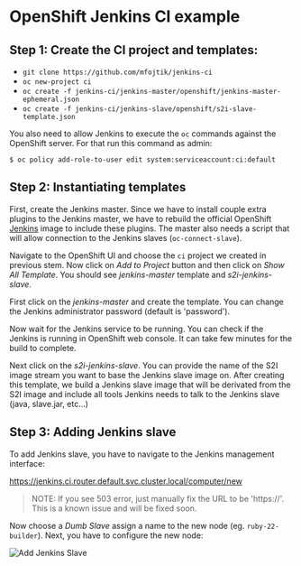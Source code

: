# OpenShift Jenkins CI example

## Step 1: Create the CI project and templates:

* `git clone https://github.com/mfojtik/jenkins-ci`
* `oc new-project ci`
* `oc create -f jenkins-ci/jenkins-master/openshift/jenkins-master-ephemeral.json`
* `oc create -f jenkins-ci/jenkins-slave/openshift/s2i-slave-template.json`

You also need to allow Jenkins to execute the `oc` commands against the
OpenShift server. For that run this command as admin:

```console
$ oc policy add-role-to-user edit system:serviceaccount:ci:default
```

## Step 2: Instantiating templates

First, create the Jenkins master. Since we have to install couple extra plugins
to the Jenkins master, we have to rebuild the official OpenShift [Jenkins]()
image to include these plugins. The master also needs a script that will allow
connection to the Jenkins slaves (`oc-connect-slave`).

Navigate to the OpenShift UI and choose the `ci` project we created in previous
stem. Now click on *Add to Project* button and then click on *Show All
Template*. You should see *jenkins-master* template and *s2i-jenkins-slave*.

First click on the *jenkins-master* and create the template. You can change the
Jenkins administrator password (default is 'password').

Now wait for the Jenkins service to be running. You can check if the Jenkins is
running in OpenShift web console. It can take few minutes for the build to
complete.

Next click on the *s2i-jenkins-slave*. You can provide the name of the S2I image
stream you want to base the Jenkins slave image on. After creating this
template, we build a Jenkins slave image that will be derivated from the S2I
image and include all tools Jenkins needs to talk to the Jenkins slave (java,
slave.jar, etc...)

## Step 3: Adding Jenkins slave

To add Jenkins slave, you have to navigate to the Jenkins management interface:

https://jenkins.ci.router.default.svc.cluster.local/computer/new

> NOTE: If you see 503 error, just manually fix the URL to be 'https://'. This
> is a known issue and will be fixed soon.

Now choose a *Dumb Slave* assign a name to the new node (eg. `ruby-22-builder`).
Next, you have to configure the new node:

![Add Jenkins Slave](https://raw.githubusercontent.com/mfojtik/jenkins-ci/master/docs/jenkins-slave.png)

